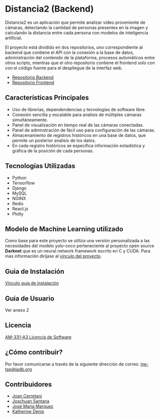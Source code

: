 # Distancia2 (Backend)

Distancia2 es un aplicación que permite analizar vídeo proveniente de cámaras,
detectando la cantidad de personas presentes en la imagen y calculando la distancia
entre cada persona con modelos de inteligencia artificial.

El proyecto está dividido en dos repositorios, uno correspondiente al backend que contiene el API
con la conexión a la base de datos, administración del contenido de la plataforma, procesos
automáticos entre otros scripts, mientras que el otro repositorio contiene el frontend solo con
con el código fuente para el despliegue de la interfaz web.

- [Repositorio Backend](https://github.com/EL-BID/distancia2-api)
- [Repositorio Frontend](https://github.com/EL-BID/distancia2-web)

## Características Principales

- Uso de librerías, dependendencias y tecnologias de software libre.
- Conexión sencilla y escalable para analisis de múltiples cámaras simultáneamente.
- Panel de visualización en tiempo real de las cámaras conectadas.
- Panel de adminstración de fácil uso para configuración de las cámaras.
- Almacenamiento de registros históricos en una base de datos, que permite un posterior analisis de los datos.
- En cada registro históricos se especifica información estadística y gráfica de la posición de cada personas.

## Tecnologías Utilizadas

- Python
- Tensorflow
- Django
- MySQL
- NGINX
- Redis
- React.js
- Plotly

## Modelo de Machine Learning utilizado

Como base para este proyecto se utiliza una versión personalizada a las necesidades del modelo yolo-coco perteneciente al proyecto open source **Darknet** que es un neural network framework escrito en C y CUDA. Para mas información diríjase al [vínculo del proyecto](https://github.com/pjreddie/darknet).

## Guia de Instalación

[Vínculo guia de instalación](https://github.com/EL-BID/distancia2-api/blob/master/DEPLOYMENT.md)

## Guia de Usuario

Ver anexo 2

## Licencia

[AM-331-A3 Licencia de Software](https://github.com/EL-BID/distancia2-api/blob/master/LICENSE.md)

## ¿Cómo contribuir?

Por favor comunicarse a través de la siguiente dirección de correo: ine-tsp@iadb.org

## Contribuidores

- [Joan Cerretani](https://www.linkedin.com/in/joancerretani/)
- [Joschuan Santana](https://www.linkedin.com/in/joschuansantana/)
- [José Maria Marquez](https://www.linkedin.com/in/jose-maria-marquez-blanco/)
- [Katherine Denis](https://www.linkedin.com/in/katherinedenis/)
